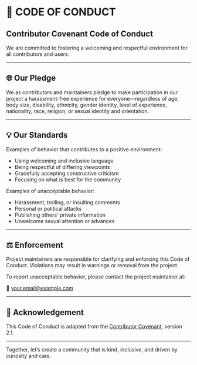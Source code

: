# 🤝 CODE OF CONDUCT

## Contributor Covenant Code of Conduct

We are committed to fostering a welcoming and respectful environment for all contributors and users.

---

## 🌐 Our Pledge

We as contributors and maintainers pledge to make participation in our project a harassment-free experience for everyone—regardless of age, body size, disability, ethnicity, gender identity, level of experience, nationality, race, religion, or sexual identity and orientation.

---

## 💡 Our Standards

Examples of behavior that contributes to a positive environment:

- Using welcoming and inclusive language
- Being respectful of differing viewpoints
- Gracefully accepting constructive criticism
- Focusing on what is best for the community

Examples of unacceptable behavior:

- Harassment, trolling, or insulting comments
- Personal or political attacks
- Publishing others' private information
- Unwelcome sexual attention or advances

---

## ⚖️ Enforcement

Project maintainers are responsible for clarifying and enforcing this Code of Conduct. Violations may result in warnings or removal from the project.

To report unacceptable behavior, please contact the project maintainer at:

📧 your.email@example.com

---

## 🙏 Acknowledgement

This Code of Conduct is adapted from the [Contributor Covenant](https://www.contributor-covenant.org/), version 2.1.

---

Together, let’s create a community that is kind, inclusive, and driven by curiosity and care.
